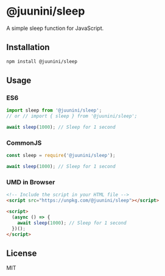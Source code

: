 # @juunini/sleep

A simple sleep function for JavaScript.

## Installation

```bash
npm install @juunini/sleep
```

## Usage

### ES6

```javascript
import sleep from '@juunini/sleep';
// or // import { sleep } from '@juunini/sleep';

await sleep(1000); // Sleep for 1 second
```

### CommonJS

```javascript
const sleep = require('@juunini/sleep');

await sleep(1000); // Sleep for 1 second
```

### UMD in Browser

```html
<!-- Include the script in your HTML file -->
<script src="https://unpkg.com/@juunini/sleep"></script>

<script>
  (async () => {
    await sleep(1000); // Sleep for 1 second
  })();
</script>
```

## License

MIT
